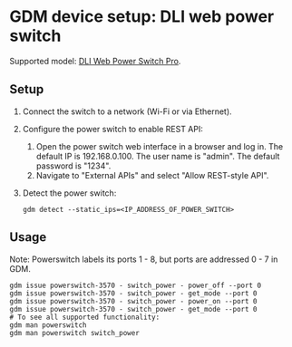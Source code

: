 # GDM device setup: DLI web power switch

Supported model:
[DLI Web Power Switch Pro](https://dlidirect.com/products/new-pro-switch).

## Setup

1. Connect the switch to a network (Wi-Fi or via Ethernet).
2. Configure the power switch to enable REST API:
   1. Open the power switch web interface in a browser and log in. The default
      IP is 192.168.0.100. The user name is "admin". The default password is
      "1234".
   2. Navigate to "External APIs" and select "Allow REST-style API".
3. Detect the power switch:

   ```shell
   gdm detect --static_ips=<IP_ADDRESS_OF_POWER_SWITCH>
   ```

## Usage

Note: Powerswitch labels its ports 1 - 8, but ports are addressed 0 - 7 in GDM.

```shell
gdm issue powerswitch-3570 - switch_power - power_off --port 0
gdm issue powerswitch-3570 - switch_power - get_mode --port 0
gdm issue powerswitch-3570 - switch_power - power_on --port 0
gdm issue powerswitch-3570 - switch_power - get_mode --port 0
# To see all supported functionality:
gdm man powerswitch
gdm man powerswitch switch_power
```
